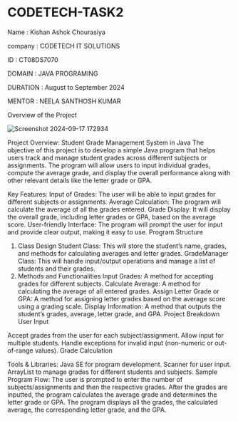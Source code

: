 # CODETECH-TASK2

Name : Kishan Ashok Chourasiya

company : CODETECH IT SOLUTIONS

ID : CT08DS7070

DOMAIN : JAVA PROGRAMING

DURATION : August to September 2024

MENTOR : NEELA SANTHOSH KUMAR

Overview of the Project


![Screenshot 2024-09-17 172934](https://github.com/user-attachments/assets/f2ad4064-5e4e-4d38-bdff-710f2ea45c3d)

Project Overview: Student Grade Management System in Java
The objective of this project is to develop a simple Java program that helps users track and manage student grades across different subjects or assignments. The program will allow users to input individual grades, compute the average grade, and display the overall performance along with other relevant details like the letter grade or GPA.

Key Features:
Input of Grades: The user will be able to input grades for different subjects or assignments.
Average Calculation: The program will calculate the average of all the grades entered.
Grade Display: It will display the overall grade, including letter grades or GPA, based on the average score.
User-friendly Interface: The program will prompt the user for input and provide clear output, making it easy to use.
Program Structure
1. Class Design
Student Class: This will store the student’s name, grades, and methods for calculating averages and letter grades.
GradeManager Class: This will handle input/output operations and manage a list of students and their grades.
2. Methods and Functionalities
Input Grades: A method for accepting grades for different subjects.
Calculate Average: A method for calculating the average of all entered grades.
Assign Letter Grade or GPA: A method for assigning letter grades based on the average score using a grading scale.
Display Information: A method that outputs the student’s grades, average, letter grade, and GPA.
Project Breakdown
User Input

Accept grades from the user for each subject/assignment.
Allow input for multiple students.
Handle exceptions for invalid input (non-numeric or out-of-range values).
Grade Calculation

Tools & Libraries:
Java SE for program development.
Scanner for user input.
ArrayList to manage grades for different students and subjects.
Sample Program Flow:
The user is prompted to enter the number of subjects/assignments and then the respective grades.
After the grades are inputted, the program calculates the average grade and determines the letter grade or GPA.
The program displays all the grades, the calculated average, the corresponding letter grade, and the GPA.
